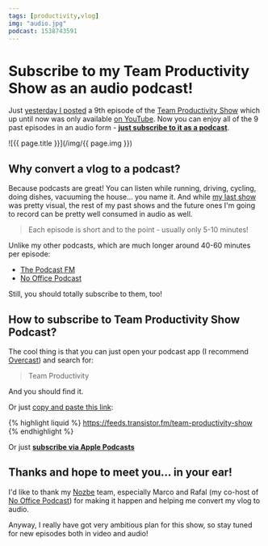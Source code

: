 ```yaml
---
tags: [productivity,vlog]
img: "audio.jpg"
podcast: 1538743591
---
```


# Subscribe to my Team Productivity Show as an audio podcast!

Just [yesterday I posted](/officevideo) a 9th episode of the [Team Productivity Show](/vlog) which up until now was only available [on YouTube](https://www.youtube.com/playlist?list=PL4VGcOPPsP4O0dJlcJLoMiGEWSTOFYulO). Now you can enjoy all of the 9 past episodes in an audio form - **[just subscribe to it as a podcast](https://feeds.transistor.fm/team-productivity-show)**.

<!--More-->

![{{ page.title }}](/img/{{ page.img }})

## Why convert a vlog to a podcast?

Because podcasts are great! You can listen while running, driving, cycling, doing dishes, vacuuming the house… you name it. And while [my last show](/officevideo) was pretty visual, the rest of my past shows and the future ones I'm going to record can be pretty well consumed in audio as well.

> Each episode is short and to the point - usually only 5-10 minutes!

Unlike my other podcasts, which are much longer around 40-60 minutes per episode:

* [The Podcast FM](/podcast/)
* [No Office Podcast](/noofficefm)

Still, you should totally subscribe to them, too!

## How to subscribe to Team Productivity Show Podcast?

The cool thing is that you can just open your podcast app (I recommend [Overcast](https://overcast.fm)) and search for:

> Team Productivity

And you should find it.

Or just [copy and paste this link](https://feeds.transistor.fm/team-productivity-show):

{% highlight liquid %}
https://feeds.transistor.fm/team-productivity-show
{% endhighlight %}

Or just **[subscribe via Apple Podcasts](https://podcasts.apple.com/us/podcast/team-productivity-show/id1538743591)**

## Thanks and hope to meet you… in your ear!

I'd like to thank my [Nozbe][n] team, especially Marco and Rafal (my co-host of [No Office Podcast](/noofficefm)) for making it happen and helping me convert my vlog to audio.

Anyway, I really have got very ambitious plan for this show, so stay tuned for new episodes both in video and audio!

[n]: https://nozbe.com/?a=mike